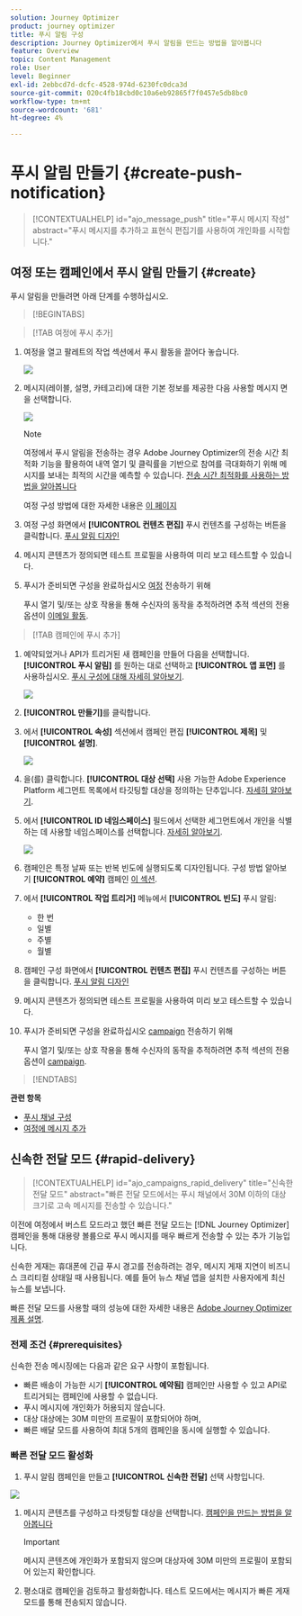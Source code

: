 ```yaml
---
solution: Journey Optimizer
product: journey optimizer
title: 푸시 알림 구성
description: Journey Optimizer에서 푸시 알림을 만드는 방법을 알아봅니다
feature: Overview
topic: Content Management
role: User
level: Beginner
exl-id: 2ebbcd7d-dcfc-4528-974d-6230fc0dca3d
source-git-commit: 020c4fb18cbd0c10a6eb92865f7f0457e5db8bc0
workflow-type: tm+mt
source-wordcount: '681'
ht-degree: 4%

---
```


# 푸시 알림 만들기 {#create-push-notification}

>[!CONTEXTUALHELP]
>id="ajo_message_push"
>title="푸시 메시지 작성"
>abstract="푸시 메시지를 추가하고 표현식 편집기를 사용하여 개인화를 시작합니다."

## 여정 또는 캠페인에서 푸시 알림 만들기 {#create}

푸시 알림을 만들려면 아래 단계를 수행하십시오.

>[!BEGINTABS]

>[!TAB 여정에 푸시 추가]

1. 여정을 열고 팔레트의 작업 섹션에서 푸시 활동을 끌어다 놓습니다.

   ![](assets/push_create_1.png)

1. 메시지(레이블, 설명, 카테고리)에 대한 기본 정보를 제공한 다음 사용할 메시지 면을 선택합니다.

   ![](assets/push_create_2.png)

   >[!NOTE]
   >
   >여정에서 푸시 알림을 전송하는 경우 Adobe Journey Optimizer의 전송 시간 최적화 기능을 활용하여 내역 열기 및 클릭률을 기반으로 참여를 극대화하기 위해 메시지를 보내는 최적의 시간을 예측할 수 있습니다. [전송 시간 최적화를 사용하는 방법을 알아봅니다](../building-journeys/journeys-message.md#send-time-optimization)

   여정 구성 방법에 대한 자세한 내용은 [이 페이지](../building-journeys/journey-gs.md)

1. 여정 구성 화면에서 **[!UICONTROL 컨텐츠 편집]** 푸시 컨텐츠를 구성하는 버튼을 클릭합니다. [푸시 알림 디자인](design-push.md)

1. 메시지 콘텐츠가 정의되면 테스트 프로필을 사용하여 미리 보고 테스트할 수 있습니다.

1. 푸시가 준비되면 구성을 완료하십시오 [여정](../building-journeys/journey-gs.md) 전송하기 위해

   푸시 열기 및/또는 상호 작용을 통해 수신자의 동작을 추적하려면 추적 섹션의 전용 옵션이 [이메일 활동](../building-journeys/journeys-message.md).

>[!TAB 캠페인에 푸시 추가]

1. 예약되었거나 API가 트리거된 새 캠페인을 만들어 다음을 선택합니다. **[!UICONTROL 푸시 알림]** 를 원하는 대로 선택하고 **[!UICONTROL 앱 표면]** 를 사용하십시오. [푸시 구성에 대해 자세히 알아보기](push-configuration.md).

   ![](assets/push_create_3.png)

1. **[!UICONTROL 만들기]**&#x200B;를 클릭합니다.

1. 에서 **[!UICONTROL 속성]** 섹션에서 캠페인 편집 **[!UICONTROL 제목]** 및 **[!UICONTROL 설명]**.

   ![](assets/push_create_4.png)

1. 을(를) 클릭합니다. **[!UICONTROL 대상 선택]** 사용 가능한 Adobe Experience Platform 세그먼트 목록에서 타깃팅할 대상을 정의하는 단추입니다. [자세히 알아보기](../segment/about-segments.md).

1. 에서 **[!UICONTROL ID 네임스페이스]** 필드에서 선택한 세그먼트에서 개인을 식별하는 데 사용할 네임스페이스를 선택합니다. [자세히 알아보기](../event/about-creating.md#select-the-namespace).

   ![](assets/push_create_5.png)

1. 캠페인은 특정 날짜 또는 반복 빈도에 실행되도록 디자인됩니다. 구성 방법 알아보기 **[!UICONTROL 예약]** 캠페인 [이 섹션](../campaigns/create-campaign.md#schedule).

1. 에서 **[!UICONTROL 작업 트리거]** 메뉴에서 **[!UICONTROL 빈도]** 푸시 알림:

   * 한 번
   * 일별
   * 주별
   * 월별

1. 캠페인 구성 화면에서 **[!UICONTROL 컨텐츠 편집]** 푸시 컨텐츠를 구성하는 버튼을 클릭합니다. [푸시 알림 디자인](design-push.md)

1. 메시지 콘텐츠가 정의되면 테스트 프로필을 사용하여 미리 보고 테스트할 수 있습니다.

1. 푸시가 준비되면 구성을 완료하십시오 [campaign](../campaigns/create-campaign.md) 전송하기 위해

   푸시 열기 및/또는 상호 작용을 통해 수신자의 동작을 추적하려면 추적 섹션의 전용 옵션이 [campaign](../campaigns/create-campaign.md).

>[!ENDTABS]

**관련 항목**

* [푸시 채널 구성](push-gs.md)
* [여정에 메시지 추가](../building-journeys/journeys-message.md)

## 신속한 전달 모드 {#rapid-delivery}

>[!CONTEXTUALHELP]
>id="ajo_campaigns_rapid_delivery"
>title="신속한 전달 모드"
>abstract="빠른 전달 모드에서는 푸시 채널에서 30M 이하의 대상 크기로 고속 메시지를 전송할 수 있습니다."

이전에 여정에서 버스트 모드라고 했던 빠른 전달 모드는 [!DNL Journey Optimizer] 캠페인을 통해 대용량 볼륨으로 푸시 메시지를 매우 빠르게 전송할 수 있는 추가 기능입니다.

신속한 게재는 휴대폰에 긴급 푸시 경고를 전송하려는 경우, 메시지 게재 지연이 비즈니스 크리티컬 상태일 때 사용됩니다. 예를 들어 뉴스 채널 앱을 설치한 사용자에게 최신 뉴스를 보냅니다.

빠른 전달 모드를 사용할 때의 성능에 대한 자세한 내용은 [Adobe Journey Optimizer 제품 설명](https://helpx.adobe.com/kr/legal/product-descriptions/adobe-journey-optimizer.html).

### 전제 조건 {#prerequisites}

신속한 전송 메시징에는 다음과 같은 요구 사항이 포함됩니다.

* 빠른 배송이 가능한 시기 **[!UICONTROL 예약됨]** 캠페인만 사용할 수 있고 API로 트리거되는 캠페인에 사용할 수 없습니다.
* 푸시 메시지에 개인화가 허용되지 않습니다.
* 대상 대상에는 30M 미만의 프로필이 포함되어야 하며,
* 빠른 배달 모드를 사용하여 최대 5개의 캠페인을 동시에 실행할 수 있습니다.

### 빠른 전달 모드 활성화

1. 푸시 알림 캠페인을 만들고 **[!UICONTROL 신속한 전달]** 선택 사항입니다.

![](assets/create-campaign-burst.png)

1. 메시지 콘텐츠를 구성하고 타겟팅할 대상을 선택합니다. [캠페인을 만드는 방법을 알아봅니다](#create)

   >[!IMPORTANT]
   >
   >메시지 콘텐츠에 개인화가 포함되지 않으며 대상자에 30M 미만의 프로필이 포함되어 있는지 확인합니다.

1. 평소대로 캠페인을 검토하고 활성화합니다. 테스트 모드에서는 메시지가 빠른 게재 모드를 통해 전송되지 않습니다.